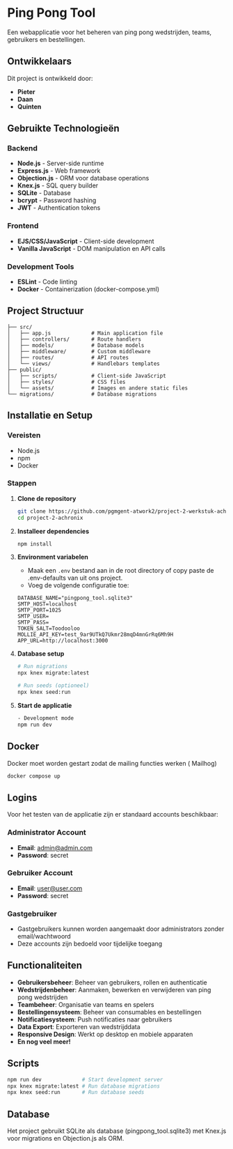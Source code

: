 # Ping Pong Tool

Een webapplicatie voor het beheren van ping pong wedstrijden, teams, gebruikers en bestellingen.

## Ontwikkelaars

Dit project is ontwikkeld door:
- **Pieter**
- **Daan** 
- **Quinten**

## Gebruikte Technologieën

### Backend
- **Node.js** - Server-side runtime
- **Express.js** - Web framework
- **Objection.js** - ORM voor database operations
- **Knex.js** - SQL query builder
- **SQLite** - Database
- **bcrypt** - Password hashing
- **JWT** - Authentication tokens

### Frontend
- **EJS/CSS/JavaScript** - Client-side development
- **Vanilla JavaScript** - DOM manipulation en API calls

### Development Tools
- **ESLint** - Code linting
- **Docker** - Containerization (docker-compose.yml)

## Project Structuur

```
├── src/
│   ├── app.js             # Main application file
│   ├── controllers/       # Route handlers
│   ├── models/            # Database models
│   ├── middleware/        # Custom middleware
│   ├── routes/            # API routes
│   └── views/             # Handlebars templates
├── public/
│   ├── scripts/           # Client-side JavaScript
│   ├── styles/            # CSS files
│   └── assets/            # Images en andere static files
└── migrations/            # Database migrations
```

## Installatie en Setup

### Vereisten
- Node.js 
- npm
- Docker 

### Stappen

1. **Clone de repository**
   ```bash
   git clone https://github.com/pgmgent-atwork2/project-2-werkstuk-achronix.git
   cd project-2-achronix
   ```

2. **Installeer dependencies**
   ```bash
   npm install
   ```

3. **Environment variabelen**
   - Maak een `.env` bestand aan in de root directory of copy paste de .env-defaults van uit ons project. 
   - Voeg de volgende configuratie toe:
   ```env
   DATABASE_NAME="pingpong_tool.sqlite3"
   SMTP_HOST=localhost
   SMTP_PORT=1025
   SMTP_USER=
   SMTP_PASS=
   TOKEN_SALT=Toodooloo
   MOLLIE_API_KEY=test_9ar9UTkQ7Ukmr28mqD4mnGrRq6Mh9H
   APP_URL=http://localhost:3000
   ```
   
4. **Database setup**
   ```bash
   # Run migrations
   npx knex migrate:latest
   
   # Run seeds (optioneel)
   npx knex seed:run
   ```

5. **Start de applicatie**
   ```bash
   - Development mode
   npm run dev
   ```

## Docker

Docker moet worden gestart zodat de mailing functies werken ( Mailhog)

```bash
docker compose up
```

## Logins

Voor het testen van de applicatie zijn er standaard accounts beschikbaar:

### Administrator Account
- **Email**: admin@admin.com
- **Password**: secret

### Gebruiker Account  
- **Email**: user@user.com
- **Password**: secret

### Gastgebruiker
- Gastgebruikers kunnen worden aangemaakt door administrators zonder email/wachtwoord
- Deze accounts zijn bedoeld voor tijdelijke toegang


## Functionaliteiten

- **Gebruikersbeheer**: Beheer van gebruikers, rollen en authenticatie
- **Wedstrijdenbeheer**: Aanmaken, bewerken en verwijderen van ping pong wedstrijden
- **Teambeheer**: Organisatie van teams en spelers
- **Bestellingensysteem**: Beheer van consumables en bestellingen
- **Notificatiesysteem**: Push notificaties naar gebruikers
- **Data Export**: Exporteren van wedstrijddata
- **Responsive Design**: Werkt op desktop en mobiele apparaten
- **En nog veel meer!**

## Scripts

```bash
npm run dev             # Start development server
npx knex migrate:latest # Run database migrations
npx knex seed:run       # Run database seeds
```

## Database

Het project gebruikt SQLite als database (pingpong_tool.sqlite3) met Knex.js voor migrations en Objection.js als ORM.